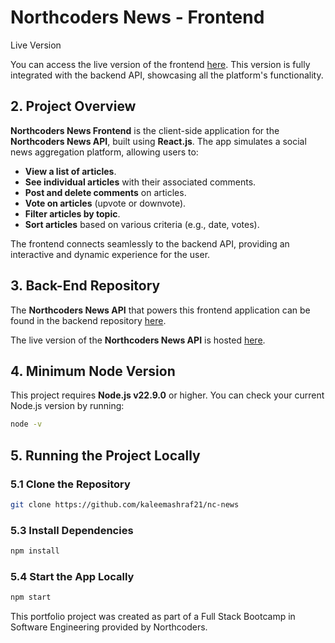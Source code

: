 # Northcoders News - Frontend

 Live Version

You can access the live version of the frontend [here]((https://kaleems-nc-news.netlify.app/)). This version is fully integrated with the backend API, showcasing all the platform's functionality.

## 2. Project Overview

**Northcoders News Frontend** is the client-side application for the **Northcoders News API**, built using **React.js**. The app simulates a social news aggregation platform, allowing users to:

- **View a list of articles**.
- **See individual articles** with their associated comments.
- **Post and delete comments** on articles.
- **Vote on articles** (upvote or downvote).
- **Filter articles by topic**.
- **Sort articles** based on various criteria (e.g., date, votes).

The frontend connects seamlessly to the backend API, providing an interactive and dynamic experience for the user.

## 3. Back-End Repository

The **Northcoders News API** that powers this frontend application can be found in the backend repository [here](https://github.com/kaleemashraf21/nc-newsAPI).

The live version of the **Northcoders News API** is hosted [here](https://nc-newsapi.onrender.com).

## 4. Minimum Node Version

This project requires **Node.js v22.9.0** or higher. You can check your current Node.js version by running:

```bash
node -v
```

## 5. Running the Project Locally

### 5.1 Clone the Repository

```bash
git clone https://github.com/kaleemashraf21/nc-news
```

### 5.3 Install Dependencies

```bash
npm install
```

### 5.4 Start the App Locally

```bash
npm start
```

This portfolio project was created as part of a Full Stack Bootcamp in Software Engineering provided by Northcoders.
